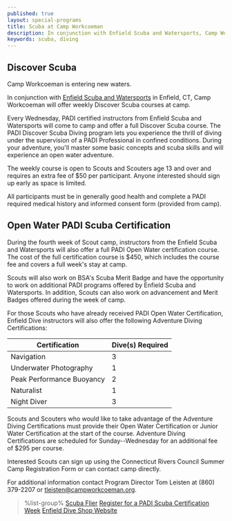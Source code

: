 ```yaml
---
published: true
layout: special-programs
title: Scuba at Camp Workcoeman
description: In conjunction with Enfield Scuba and Watersports, Camp Workcoeman will offer a PADI Scuba cerfication course as well as weekly Discover Scuba courses.
keywords: scuba, diving
---
```


## Discover Scuba

Camp Workcoeman is entering new waters.

In conjunction with [Enfield Scuba and Watersports](http://www.enfieldscuba.com/)
in Enfield, CT, Camp Workcoeman will offer weekly Discover Scuba courses at
camp.

Every Wednesday, PADI certified instructors from Enfield Scuba and Watersports
will come to camp and offer a full Discover Scuba course. The PADI Discover
Scuba Diving program lets you experience the thrill of diving under the
supervision of a PADI Professional in confined conditions. During your
adventure, you'll master some basic concepts and scuba skills and will
experience an open water adventure.

The weekly course is open to Scouts and Scouters age 13 and over and requires
an extra fee of $50 per participant. Anyone interested should sign up early as
space is limited.

All participants must be in generally good health and complete a PADI required
medical history and informed consent form (provided from camp).

## Open Water PADI Scuba Certification

During the fourth week of Scout camp, instructors from the Enfield Scuba and
Watersports will also offer a full PADI Open Water certification course. The
cost of the full certification course is $450, which includes the course fee
and covers a full week's stay at camp.

Scouts will also work on BSA's Scuba Merit Badge and have the opportunity to
work on additional PADI programs offered by Enfield Scuba and Watersports. In
addition, Scouts can also work on advancement and Merit Badges offered during
the week of camp.

For those Scouts who have already received PADI Open Water Certification,
Enfield Dive instructors will also offer the following Adventure Diving
Certifications:

 Certification             | Dive(s) Required
---------------------------|------------------
 Navigation                | 3
 Underwater Photography    | 1
 Peak Performance Buoyancy | 2
 Naturalist                | 1
 Night Diver               | 3

Scouts and Scouters who would like to take advantage of the Adventure Diving
Certifications must provide their Open Water Certification or Junior Water
Certification at the start of the course. Adventure Diving Certifications are
scheduled for Sunday--Wednesday for an additional fee of $295 per course.

Interested Scouts can sign up using the Connecticut Rivers Council Summer Camp
Registration Form or can contact camp directly.

For additional information contact Program Director Tom Leisten at
(860) 379-2207 or [tleisten@campworkcoeman.org](mailto:tleisten@campworkcoeman.org).

> %list-group%
> <a href="{{ site.url }}/pdf/2015/scuba-programs.pdf" class="list-group-item">Scuba Flier</a>
> <a href="{{ site.url }}/summer-camp/register/" class="list-group-item">Register for a PADI Scuba Certification Week</a>
> <a href="http://www.enfieldscuba.com/" class="list-group-item">Enfield Dive Shop Website</a>

